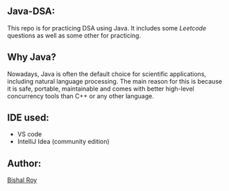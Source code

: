 ## Java-DSA:
This repo is for practicing DSA using Java. It includes some *Leetcode* questions as well as some other for practicing.

## Why Java?
Nowadays, Java is often the default choice for scientific applications, including natural language processing. The main reason for this is because it is safe, portable, maintainable and comes with better high-level concurrency tools than C++ or any other language.

## IDE used:
- VS code
- IntelliJ Idea (community edition)

## Author:
[Bishal Roy](https://github.com/bishalr0y)
